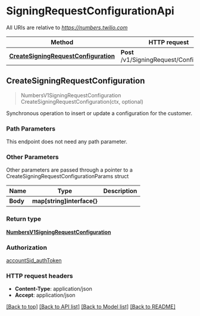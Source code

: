 # SigningRequestConfigurationApi

All URIs are relative to *https://numbers.twilio.com*

Method | HTTP request | Description
------------- | ------------- | -------------
[**CreateSigningRequestConfiguration**](SigningRequestConfigurationApi.md#CreateSigningRequestConfiguration) | **Post** /v1/SigningRequest/Configuration | 



## CreateSigningRequestConfiguration

> NumbersV1SigningRequestConfiguration CreateSigningRequestConfiguration(ctx, optional)



Synchronous operation to insert or update a configuration for the customer.

### Path Parameters

This endpoint does not need any path parameter.

### Other Parameters

Other parameters are passed through a pointer to a CreateSigningRequestConfigurationParams struct


Name | Type | Description
------------- | ------------- | -------------
**Body** | **map[string]interface{}** | 

### Return type

[**NumbersV1SigningRequestConfiguration**](NumbersV1SigningRequestConfiguration.md)

### Authorization

[accountSid_authToken](../README.md#accountSid_authToken)

### HTTP request headers

- **Content-Type**: application/json
- **Accept**: application/json

[[Back to top]](#) [[Back to API list]](../README.md#documentation-for-api-endpoints)
[[Back to Model list]](../README.md#documentation-for-models)
[[Back to README]](../README.md)

